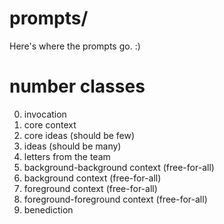 # prompts/

Here's where the prompts go. :)

# number classes

0. invocation
1. core context
2. core ideas (should be few)
3. ideas (should be many)
4. letters from the team
5. background-background context (free-for-all)
6. background context (free-for-all)
7. foreground context (free-for-all)
8. foreground-foreground context (free-for-all)
9. benediction
